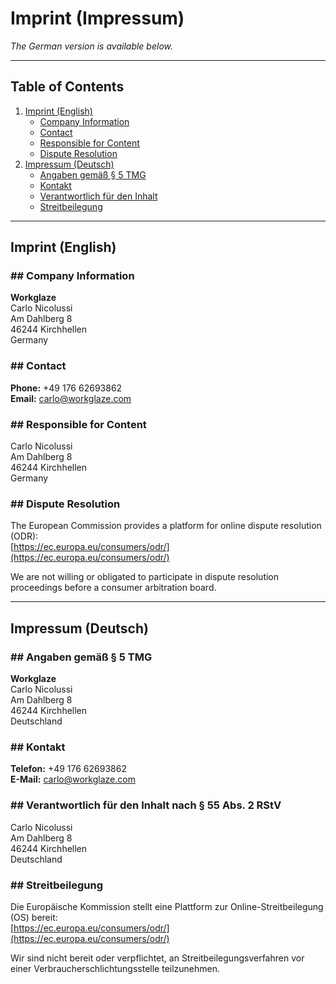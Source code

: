 # Imprint (Impressum)

_The German version is available below._

---

## Table of Contents
1. [Imprint (English)](#imprint-english)
   - [Company Information](#company-information)
   - [Contact](#contact)
   - [Responsible for Content](#responsible-for-content)
   - [Dispute Resolution](#dispute-resolution)
2. [Impressum (Deutsch)](#impressum-deutsch)
   - [Angaben gemäß § 5 TMG](#angaben-gemäß--5-tmg)
   - [Kontakt](#kontakt)
   - [Verantwortlich für den Inhalt](#verantwortlich-für-den-inhalt)
   - [Streitbeilegung](#streitbeilegung)

---

## Imprint (English)

### ## Company Information
**Workglaze**  
Carlo Nicolussi  
Am Dahlberg 8  
46244 Kirchhellen  
Germany  

### ## Contact
**Phone:** +49 176 62693862  
**Email:** [carlo@workglaze.com](mailto:carlo@workglaze.com)  

### ## Responsible for Content
Carlo Nicolussi  
Am Dahlberg 8  
46244 Kirchhellen  
Germany  

### ## Dispute Resolution
The European Commission provides a platform for online dispute resolution (ODR):  
[https://ec.europa.eu/consumers/odr/](https://ec.europa.eu/consumers/odr/)

We are not willing or obligated to participate in dispute resolution proceedings before a consumer arbitration board.

---

## Impressum (Deutsch)

### ## Angaben gemäß § 5 TMG
**Workglaze**  
Carlo Nicolussi  
Am Dahlberg 8  
46244 Kirchhellen  
Deutschland  

### ## Kontakt
**Telefon:** +49 176 62693862  
**E-Mail:** [carlo@workglaze.com](mailto:carlo@workglaze.com)  

### ## Verantwortlich für den Inhalt nach § 55 Abs. 2 RStV
Carlo Nicolussi  
Am Dahlberg 8  
46244 Kirchhellen  
Deutschland  

### ## Streitbeilegung
Die Europäische Kommission stellt eine Plattform zur Online-Streitbeilegung (OS) bereit:  
[https://ec.europa.eu/consumers/odr/](https://ec.europa.eu/consumers/odr/)

Wir sind nicht bereit oder verpflichtet, an Streitbeilegungsverfahren vor einer Verbraucherschlichtungsstelle teilzunehmen.
